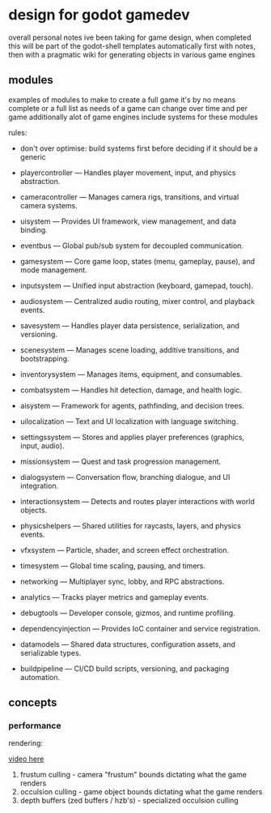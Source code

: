 # design for godot gamedev

overall personal notes ive been taking for game design, when completed this will be part of the godot-shell templates automatically
first with notes, then with a pragmatic wiki for generating objects in various game engines

## modules

examples of modules to make to create a full game
it's by no means complete or a full list as needs of a game can change over time and per game
additionally alot of game engines include systems for these modules

rules:

- don't over optimise: build systems first before deciding if it should be a generic

- playercontroller — Handles player movement, input, and physics abstraction.
- cameracontroller — Manages camera rigs, transitions, and virtual camera systems.
- uisystem — Provides UI framework, view management, and data binding.
- eventbus — Global pub/sub system for decoupled communication.
- gamesystem — Core game loop, states (menu, gameplay, pause), and mode management.
- inputsystem — Unified input abstraction (keyboard, gamepad, touch).
- audiosystem — Centralized audio routing, mixer control, and playback events.
- savesystem — Handles player data persistence, serialization, and versioning.
- scenesystem — Manages scene loading, additive transitions, and bootstrapping.
- inventorysystem — Manages items, equipment, and consumables.
- combatsystem — Handles hit detection, damage, and health logic.
- aisystem — Framework for agents, pathfinding, and decision trees.
- uilocalization — Text and UI localization with language switching.
- settingssystem — Stores and applies player preferences (graphics, input, audio).
- missionsystem — Quest and task progression management.
- dialogsystem — Conversation flow, branching dialogue, and UI integration.
- interactionsystem — Detects and routes player interactions with world objects.
- physicshelpers — Shared utilities for raycasts, layers, and physics events.
- vfxsystem — Particle, shader, and screen effect orchestration.
- timesystem — Global time scaling, pausing, and timers.
- networking — Multiplayer sync, lobby, and RPC abstractions.
- analytics — Tracks player metrics and gameplay events.
- debugtools — Developer console, gizmos, and runtime profiling.
- dependencyinjection — Provides IoC container and service registration.
- datamodels — Shared data structures, configuration assets, and serializable types.
- buildpipeline — CI/CD build scripts, versioning, and packaging automation.

## concepts

### performance

rendering:

[video here](https://youtu.be/CHYxjpYep_M?si=wlTj3uA7NHOsa6AL)
1. frustum culling - camera "frustum" bounds dictating what the game renders
2. occulsion culling - game object bounds dictating what the game renders
3. depth buffers (zed buffers / hzb's) - specialized occulsion culling
